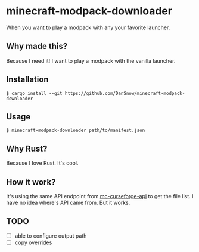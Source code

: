 minecraft-modpack-downloader
============================

When you want to play a modpack with any your favorite launcher.

Why made this?
--------------

Because I need it! I want to play a modpack with the vanilla launcher.

Installation
------------

```shell
$ cargo install --git https://github.com/DanSnow/minecraft-modpack-downloader
```

Usage
-----

```shell
$ minecraft-modpack-downloader path/to/manifest.json
```

Why Rust?
---------

Because I love Rust. It's cool.

How it work?
------------

It's using the same API endpoint from [mc-curseforge-api](https://github.com/Mondanzo/mc-curseforge-api) to get the file list. I have no idea where's API came from. But it works.

TODO
----

- [ ] able to configure output path
- [ ] copy overrides
